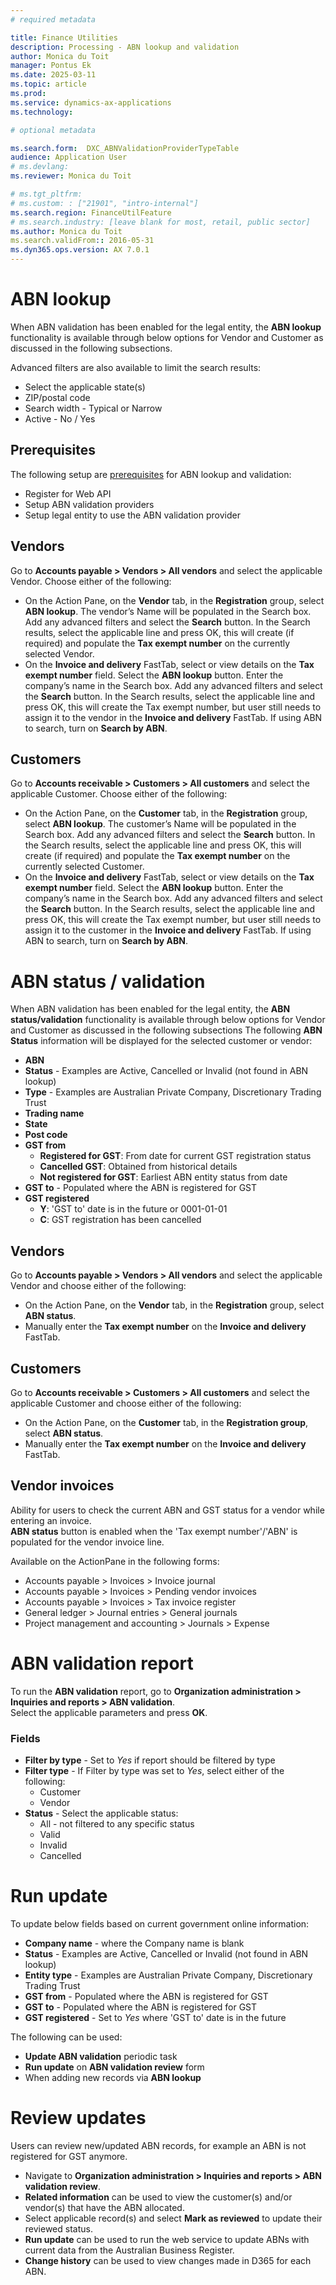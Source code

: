 ```yaml
---
# required metadata

title: Finance Utilities 
description: Processing - ABN lookup and validation
author: Monica du Toit
manager: Pontus Ek
ms.date: 2025-03-11
ms.topic: article
ms.prod: 
ms.service: dynamics-ax-applications
ms.technology: 

# optional metadata

ms.search.form:  DXC_ABNValidationProviderTypeTable
audience: Application User
# ms.devlang: 
ms.reviewer: Monica du Toit

# ms.tgt_pltfrm: 
# ms.custom: : ["21901", "intro-internal"]
ms.search.region: FinanceUtilFeature 
# ms.search.industry: [leave blank for most, retail, public sector]
ms.author: Monica du Toit
ms.search.validFrom:: 2016-05-31
ms.dyn365.ops.version: AX 7.0.1
---
```


# ABN lookup

When ABN validation has been enabled for the legal entity, the **ABN lookup** functionality is available through below options for Vendor and Customer as discussed in the following subsections.

Advanced filters are also available to limit the search results: <br>
- Select the applicable state(s)
- ZIP/postal code
- Search width - Typical or Narrow
- Active - No / Yes

## Prerequisites
The following setup are [prerequisites](../../Setup/ABN/ABN-lookup-and-validation.md) for ABN lookup and validation:
- Register for Web API
- Setup ABN validation providers
- Setup legal entity to use the ABN validation provider

## Vendors
Go to **Accounts payable > Vendors > All vendors** and select the applicable Vendor. Choose either of the following: <br>
- On the Action Pane, on the **Vendor** tab, in the **Registration** group, select **ABN lookup**. The vendor’s Name will be populated in the Search box. Add any advanced filters and select the **Search** button. In the Search results, select the applicable line and press OK, this will create (if required) and populate the **Tax exempt number** on the currently selected Vendor.
- On the **Invoice and delivery** FastTab, select or view details on the **Tax exempt number** field. Select the **ABN lookup** button. Enter the company’s name in the Search box. Add any advanced filters and select the **Search** button. In the Search results, select the applicable line and press OK, this will create the Tax exempt number, but user still needs to assign it to the vendor in the **Invoice and delivery** FastTab. If using ABN to search, turn on **Search by ABN**.  

## Customers
Go to **Accounts receivable > Customers > All customers** and select the applicable Customer. Choose either of the following: <br>
- On the Action Pane, on the **Customer** tab, in the **Registration** group, select **ABN lookup**. The customer’s Name will be populated in the Search box. Add any advanced filters and select the **Search** button. In the Search results, select the applicable line and press OK, this will create (if required) and populate the **Tax exempt number** on the currently selected Customer.
- On the **Invoice and delivery** FastTab, select or view details on the **Tax exempt number** field. Select the **ABN lookup** button. Enter the company’s name in the Search box. Add any advanced filters and select the **Search** button. In the Search results, select the applicable line and press OK, this will create the Tax exempt number, but user still needs to assign it to the customer in the **Invoice and delivery** FastTab. If using ABN to search, turn on **Search by ABN**.  


# ABN status / validation
When ABN validation has been enabled for the legal entity, the **ABN status/validation** functionality is available through below options for Vendor and Customer as discussed in the following subsections
The following **ABN Status** information will be displayed for the selected customer or vendor:
- **ABN**
- **Status** - Examples are Active, Cancelled or Invalid (not found in ABN lookup)
- **Type** - Examples are Australian Private Company, Discretionary Trading Trust
- **Trading name**
- **State**
- **Post code**
- **GST from**
     - **Registered for GST**: From date for current GST registration status
     - **Cancelled GST**: Obtained from historical details
     - **Not registered for GST**: Earliest ABN entity status from date
- **GST to** - Populated where the ABN is registered for GST
- **GST registered**
     - **Y**: 'GST to' date is in the future or 0001-01-01
     - **C**: GST registration has been cancelled

## Vendors
Go to **Accounts payable > Vendors > All vendors** and select the applicable Vendor and choose either of the following:
- On the Action Pane, on the **Vendor** tab, in the **Registration** group, select **ABN status**.
- Manually enter the **Tax exempt number** on the **Invoice and delivery** FastTab.

## Customers
Go to **Accounts receivable > Customers > All customers** and select the applicable Customer and choose either of the following:
- On the Action Pane, on the **Customer** tab, in the **Registration group**, select **ABN status**.
- Manually enter the **Tax exempt number** on the **Invoice and delivery** FastTab.

## Vendor invoices
Ability for users to check the current ABN and GST status for a vendor while entering an invoice. <br>
**ABN status** button is enabled when the 'Tax exempt number'/'ABN' is populated for the vendor invoice line. <br> 

Available on the ActionPane in the following forms:
- Accounts payable > Invoices > Invoice journal
- Accounts payable > Invoices > Pending vendor invoices
- Accounts payable > Invoices > Tax invoice register
- General ledger > Journal entries > General journals
- Project management and accounting > Journals > Expense

# ABN validation report
To run the **ABN validation** report, go to **Organization administration > Inquiries and reports > ABN validation**. <br>
Select the applicable parameters and press **OK**.

### Fields
- **Filter by type** -	Set to _Yes_ if report should be filtered by type
- **Filter type** -	If Filter by type was set to _Yes_, select either of the following:
   - Customer
   - Vendor 
- **Status**  -	Select the applicable status:
   - All - not filtered to any specific status
   - Valid
   - Invalid
   - Cancelled

# Run update
To update below fields based on current government online information:

- **Company name** - where the Company name is blank
- **Status** - Examples are Active, Cancelled or Invalid (not found in ABN lookup)
- **Entity type** - Examples are Australian Private Company, Discretionary Trading Trust
- **GST from** - Populated where the ABN is registered for GST
- **GST to** - Populated where the ABN is registered for GST
- **GST registered** - Set to _Yes_ where 'GST to' date is in the future

The following can be used:
- **Update ABN validation** periodic task
- **Run update** on **ABN validation review** form
- When adding new records via **ABN lookup**

# Review updates

Users can review new/updated ABN records, for example an ABN is not registered for GST anymore.

- Navigate to **Organization administration > Inquiries and reports > ABN validation review**.
- **Related information** can be used to view the customer(s) and/or vendor(s) that have the ABN allocated.
- Select applicable record(s) and select **Mark as reviewed** to update their reviewed status.
- **Run update** can be used to run the web service to update ABNs with current data from the Australian Business Register.
- **Change history** can be used to view changes made in D365 for each ABN.

  
